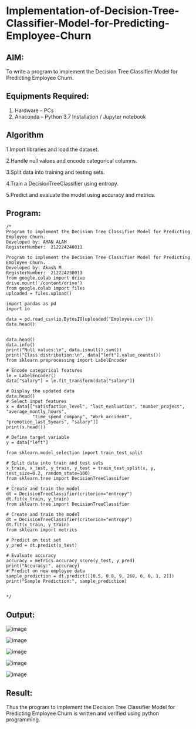 # Implementation-of-Decision-Tree-Classifier-Model-for-Predicting-Employee-Churn

## AIM:
To write a program to implement the Decision Tree Classifier Model for Predicting Employee Churn.

## Equipments Required:
1. Hardware – PCs
2. Anaconda – Python 3.7 Installation / Jupyter notebook

## Algorithm
1.Import libraries and load the dataset.

2.Handle null values and encode categorical columns.

3.Split data into training and testing sets.

4.Train a DecisionTreeClassifier using entropy.

5.Predict and evaluate the model using accuracy and metrics.

## Program:
```
/*
Program to implement the Decision Tree Classifier Model for Predicting Employee Churn.
Developed by: AMAN ALAM
RegisterNumber:  212224240011

Program to implement the Decision Tree Classifier Model for Predicting Employee Churn.
Developed by: Akash M
RegisterNumber:  212224230013
from google.colab import drive
drive.mount('/content/drive')
from google.colab import files
uploaded = files.upload()

import pandas as pd
import io

data = pd.read_csv(io.BytesIO(uploaded['Employee.csv']))
data.head()


data.head()
data.info()
print("Null values:\n", data.isnull().sum())
print("Class distribution:\n", data["left"].value_counts())
from sklearn.preprocessing import LabelEncoder

# Encode categorical features
le = LabelEncoder()
data["salary"] = le.fit_transform(data["salary"])

# Display the updated data
data.head()
# Select input features
x = data[["satisfaction_level", "last_evaluation", "number_project", "average_montly_hours",
          "time_spend_company", "Work_accident", "promotion_last_5years", "salary"]]
print(x.head())

# Define target variable
y = data["left"]

from sklearn.model_selection import train_test_split

# Split data into train and test sets
x_train, x_test, y_train, y_test = train_test_split(x, y, test_size=0.2, random_state=100)
from sklearn.tree import DecisionTreeClassifier

# Create and train the model
dt = DecisionTreeClassifier(criterion="entropy")
dt.fit(x_train, y_train)
from sklearn.tree import DecisionTreeClassifier

# Create and train the model
dt = DecisionTreeClassifier(criterion="entropy")
dt.fit(x_train, y_train)
from sklearn import metrics

# Predict on test set
y_pred = dt.predict(x_test)

# Evaluate accuracy
accuracy = metrics.accuracy_score(y_test, y_pred)
print("Accuracy:", accuracy)
# Predict on new employee data
sample_prediction = dt.predict([[0.5, 0.8, 9, 260, 6, 0, 1, 2]])
print("Sample Prediction:", sample_prediction)


*/
```

## Output:
![image](https://github.com/user-attachments/assets/371f65c6-d860-48f6-a2f6-67abf05d34d1)

![image](https://github.com/user-attachments/assets/c5e17d4d-69e8-43c7-b5be-c702c1bb5c00)

![image](https://github.com/user-attachments/assets/0ec1cc80-070e-454e-ad35-2e81007ae512)

![image](https://github.com/user-attachments/assets/f96e6837-8acc-425f-88f0-28c2d0bdb1c4)

![image](https://github.com/user-attachments/assets/9908a55f-d37f-4ac6-a4b6-61953ab22ffc)


## Result:
Thus the program to implement the  Decision Tree Classifier Model for Predicting Employee Churn is written and verified using python programming.
